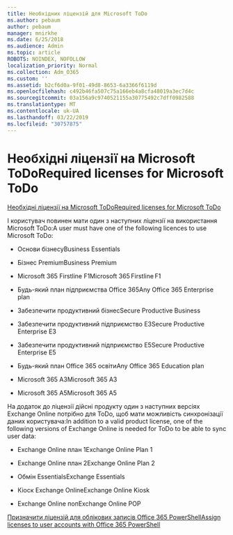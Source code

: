 ```yaml
---
title: Необхідних ліцензій для Microsoft ToDo
ms.author: pebaum
author: pebaum
manager: mnirkhe
ms.date: 6/25/2018
ms.audience: Admin
ms.topic: article
ROBOTS: NOINDEX, NOFOLLOW
localization_priority: Normal
ms.collection: Adm_O365
ms.custom: ''
ms.assetid: b2cf6d0a-9f01-49d8-8653-6a3366f6119d
ms.openlocfilehash: c492b46fa507c75a166eb4a8cfa48019a3ec7d4c
ms.sourcegitcommit: 03a156a9c9740521155a30775492c7dff0982588
ms.translationtype: MT
ms.contentlocale: uk-UA
ms.lasthandoff: 03/22/2019
ms.locfileid: "30757875"
---
```

# <a name="required-licenses-for-microsoft-todo"></a><span data-ttu-id="f65a5-102">Необхідні ліцензії на Microsoft ToDo</span><span class="sxs-lookup"><span data-stu-id="f65a5-102">Required licenses for Microsoft ToDo</span></span>

[<span data-ttu-id="f65a5-103">Необхідні ліцензії на Microsoft ToDo</span><span class="sxs-lookup"><span data-stu-id="f65a5-103">Required licenses for Microsoft ToDo</span></span>](https://support.office.com/article/381e9d1b-c500-49b5-973e-890fd86528d7.aspx)
  
<span data-ttu-id="f65a5-104">І користувач повинен мати один з наступних ліцензії на використання Microsoft ToDo:</span><span class="sxs-lookup"><span data-stu-id="f65a5-104">A user must have one of the following licences to use Microsoft ToDo:</span></span>
  
- <span data-ttu-id="f65a5-105">Основи бізнесу</span><span class="sxs-lookup"><span data-stu-id="f65a5-105">Business Essentials</span></span>
    
- <span data-ttu-id="f65a5-106">Бізнес Premium</span><span class="sxs-lookup"><span data-stu-id="f65a5-106">Business Premium</span></span>
    
- <span data-ttu-id="f65a5-107">Microsoft 365 Firstline F1</span><span class="sxs-lookup"><span data-stu-id="f65a5-107">Microsoft 365 Firstline F1</span></span>
    
- <span data-ttu-id="f65a5-108">Будь-який план підприємства Office 365</span><span class="sxs-lookup"><span data-stu-id="f65a5-108">Any Office 365 Enterprise plan</span></span>
    
- <span data-ttu-id="f65a5-109">Забезпечити продуктивний бізнес</span><span class="sxs-lookup"><span data-stu-id="f65a5-109">Secure Productive Business</span></span>
    
- <span data-ttu-id="f65a5-110">Забезпечити продуктивний підприємство E3</span><span class="sxs-lookup"><span data-stu-id="f65a5-110">Secure Productive Enterprise E3</span></span>
    
- <span data-ttu-id="f65a5-111">Забезпечити продуктивний підприємство E5</span><span class="sxs-lookup"><span data-stu-id="f65a5-111">Secure Productive Enterprise E5</span></span>
    
- <span data-ttu-id="f65a5-112">Будь-який план Office 365 освіти</span><span class="sxs-lookup"><span data-stu-id="f65a5-112">Any Office 365 Education plan</span></span>
    
- <span data-ttu-id="f65a5-113">Microsoft 365 A3</span><span class="sxs-lookup"><span data-stu-id="f65a5-113">Microsoft 365 A3</span></span>
    
- <span data-ttu-id="f65a5-114">Microsoft 365 A5</span><span class="sxs-lookup"><span data-stu-id="f65a5-114">Microsoft 365 A5</span></span>
    
<span data-ttu-id="f65a5-115">На додаток до ліцензії дійсні продукту один з наступних версіях Exchange Online потрібно для ToDo, щоб мати можливість синхронізації даних користувача:</span><span class="sxs-lookup"><span data-stu-id="f65a5-115">In addition to a valid product license, one of the following versions of Exchange Online is needed for ToDo to be able to sync user data:</span></span> 
  
- <span data-ttu-id="f65a5-116">Exchange Online план 1</span><span class="sxs-lookup"><span data-stu-id="f65a5-116">Exchange Online Plan 1</span></span>
    
- <span data-ttu-id="f65a5-117">Exchange Online план 2</span><span class="sxs-lookup"><span data-stu-id="f65a5-117">Exchange Online Plan 2</span></span>
    
- <span data-ttu-id="f65a5-118">Обмін Essentials</span><span class="sxs-lookup"><span data-stu-id="f65a5-118">Exchange Essentials</span></span>
    
- <span data-ttu-id="f65a5-119">Кіоск Exchange Online</span><span class="sxs-lookup"><span data-stu-id="f65a5-119">Exchange Online Kiosk</span></span>
    
- <span data-ttu-id="f65a5-120">Exchange Online поп</span><span class="sxs-lookup"><span data-stu-id="f65a5-120">Exchange Online POP</span></span>
    
[<span data-ttu-id="f65a5-121">Призначити ліцензій для облікових записів Office 365 PowerShell</span><span class="sxs-lookup"><span data-stu-id="f65a5-121">Assign licenses to user accounts with Office 365 PowerShell</span></span>](https://docs.microsoft.com/office365/enterprise/powershell/assign-licenses-to-user-accounts-with-office-365-powershell )
  


